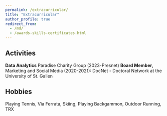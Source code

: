 ```yaml
---
permalink: /extracurricular/
title: "Extracurricular"
author_profile: true
redirect_from: 
  - /md/
  - /awards-skills-certificates.html
---
```


## Activities ##
**Data Analytics** Paradise Charity Group (2023-Presnet)
**Board Member,** Marketing and Social Media (2020-2021): DocNet - Doctoral Network at the University of St. Gallen


## Hobbies ##
Playing Tennis, Via Ferrata, Skiing, Playing Backgammon, Outdoor Running, TRX
